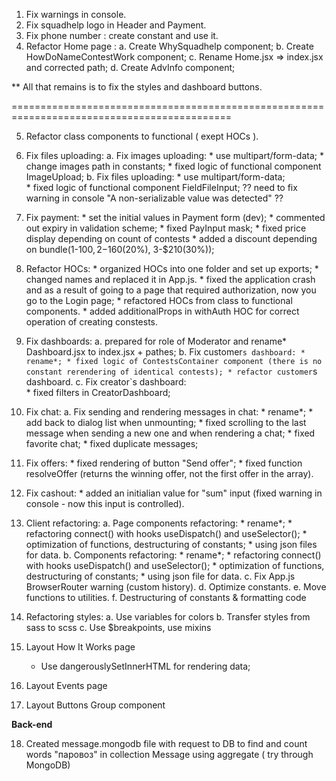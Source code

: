 1. Fix warnings in console.
2. Fix squadhelp logo in Header and Payment.
3. Fix phone number : create constant and use it.
4. Refactor Home page : 
    a. Create WhySquadhelp component;
    b. Create HowDoNameContestWork component;
    c. Rename Home.jsx => index.jsx and corrected path;
    d. Create AdvInfo component;

** All that remains is to fix the styles and dashboard buttons.

============================================================================================

5. Refactor class components to functional ( exept HOCs ).
6. Fix files uploading:
    a. Fix images uploading:
        * use multipart/form-data;
        * change images path in constants;
        * fixed logic of functional component ImageUpload;
    b. Fix files uploading:
        * use multipart/form-data;  
        * fixed logic of functional component FieldFileInput;
        ?? need to fix warning in console "A non-serializable value was detected" ?? 

7. Fix payment:
        * set the initial values in Payment form (dev);
        * commented out expiry in validation scheme;
        * fixed PayInput mask;
        * fixed price display depending on count of contests 
        * added a discount depending on bundle(1-$100, 2-$160(20%), 3-$210(30%));


8. Refactor HOCs:
        * organized HOCs into one folder and set up exports;
        * changed names and replaced it in App.js.
        * fixed the application crash and as a result of going to a page that required authorization, now you go to the Login page;
        * refactored HOCs from class to functional components. 
        * added additionalProps in withAuth HOC for correct operation of creating constests.

9. Fix dashboards:
    a. prepared for role of Moderator and rename* Dashboard.jsx to index.jsx + pathes;
    b. Fix customer`s dashboard:
        * rename*;
        * fixed logic of ContestsContainer component (there is no constant rerendering of identical contests);
        * refactor customer`s dashboard.
    c.  Fix creator`s dashboard:   
        * fixed filters in CreatorDashboard;

10. Fix chat:
    a. Fix sending and rendering messages in chat:
        * rename*;
        * add back to dialog list when unmounting;
        * fixed scrolling to the last message when sending a new one and when rendering a chat;
        * fixed favorite chat;
        * fixed duplicate messages;
        
11. Fix offers:
        * fixed rendering of button "Send offer";
        * fixed function resolveOffer (returns the winning offer, not the first offer in the array).      

12. Fix cashout:
        * added an initialian value for "sum" input (fixed warning in console - now this input is controlled).

13. Client refactoring:
     a. Page components refactoring:
        * rename*;
        * refactoring connect() with hooks useDispatch() and useSelector();
        * optimization of functions, destructuring of constants;
        * using json files for data.
     b. Components refactoring:
        * rename*;
        * refactoring connect() with hooks useDispatch() and useSelector();
        * optimization of functions, destructuring of constants;
        * using json file for data.
     c. Fix App.js BrowserRouter warning (custom history). 
     d. Optimize constants.
     e. Move functions to utilities.
     f. Destructuring of constants & formatting code

14. Refactoring styles:
    a. Use variables for colors
    b. Transfer styles from sass to scss
    c. Use $breakpoints, use mixins

15. Layout How It Works page
    * Use dangerouslySetInnerHTML for rendering data;

16. Layout Events page  

17. Layout Buttons Group component   


**Back-end**
    
18. Created message.mongodb file with request to DB to find and count words "паровоз" in collection Message using aggregate ( try through MongoDB) 